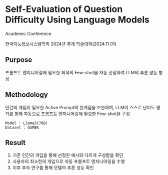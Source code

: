 # Self-Evaluation of Question Difficulty Using Language Models
Academic Conference

  한국지능정보시스템학회 2024년 추계 학술대회(2024.11.01)

## Purpose
프롬프트 앤지니어링에 필요한 최적의 Few-shot을 자동 선정하여 LLM의 추론 성능 향상

## Methodology
인간의 개입이 필요한 Active Prompt의 한계점을 보완하여, LLM이 스스로 난이도 평가를 통해 자동으로 프롬프트 앤지니어링에 필요한 Few-shot을 구성
	
	Model : Llama3(70B)
	Dataset : GSM8K

## Result
1. 기존 인간의 개입을 통해 선정한 예시와 다르게 구성함을 확인
2. 사용자의 최소한의 개입으로 자동 프롬프트 앤지니어링을 수행
3. 이후 후속 연구를 통해 모델의 추론 성능 확인
